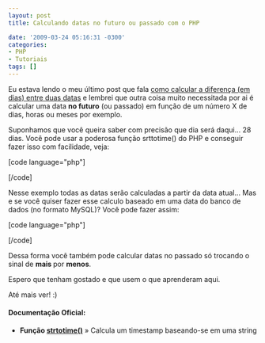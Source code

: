 ```yaml
---
layout: post
title: Calculando datas no futuro ou passado com o PHP

date: '2009-03-24 05:16:31 -0300'
categories:
- PHP
- Tutoriais
tags: []
---
```

Eu estava lendo o meu último post que fala <a href="/calculando-a-diferenca-em-dias-entre-duas-datas" target="_parent">como calcular a diferença (em dias) entre duas datas</a> e lembrei que outra coisa muito necessitada por ai é calcular uma data <strong>no futuro</strong> (ou passado) em função de um número X de dias, horas ou meses por exemplo.

Suponhamos que você queira saber com precisão que dia será daqui... 28 dias. Você pode usar a poderosa função srttotime() do PHP e conseguir fazer isso com facilidade, veja:


[code language="php"]
<?php
/*
* Calculando datas no futuro com o PHP
* http://blog.thiagobelem.net/
*/

// Calcula a data daqui 3 dias
$timestamp = strtotime("+3 days");
// Exibe o resultado
echo date('d/m/Y H:i', $timestamp); // 27/03/2009 05:02

echo "";

// Calcula uma data daqui 8 dias e 1 mês
$timestamp = strtotime("+1 month 8 days");
// Exibe o resultado
echo date('d/m/Y H:i', $timestamp); // 04/05/2009 05:02

echo "";

// Calcula uma data daqui 1 hora
$timestamp = strtotime("+1 hour");
// Exibe o resultado
echo date('d/m/Y H:i', $timestamp); // 24/03/2009 06:02

?>
[/code]

Nesse exemplo todas as datas serão calculadas a partir da data atual... Mas e se você quiser fazer esse calculo baseado em uma data do banco de dados (no formato MySQL)? Você pode fazer assim:


[code language="php"]
<?php
/*
* Calculando datas no futuro com o PHP a partir de datas definidas
* http://blog.thiagobelem.net/
*/

// Pega a data que está salva no banco de dados
$data = '2009-05-20 06:34:00';

// Calcula a data daqui 3 dias
$timestamp = strtotime($data . "+3 days");
 // O valor passado para o strtotime() seria: 2009-05-20 06:34:00 +3 days

// Exibe o resultado
echo date('d/m/Y H:i', $timestamp); // 23/05/2009 06:34

echo "";

// Calcula uma data daqui 2 dias e 2 mêses
$timestamp = strtotime($data . "+2 months 2 days");
// Exibe o resultado
echo date('d/m/Y H:i', $timestamp); // 22/07/2009 06:34

echo "";

// Calcula uma data daqui 1 hora
$timestamp = strtotime($data . "+1 hour");
// Exibe o resultado
echo date('d/m/Y H:i', $timestamp); // 20/05/2009 07:34

?>
[/code]

Dessa forma você também pode calcular datas no passado só trocando o sinal de <strong>mais </strong>por <strong>menos</strong>.

Espero que tenham gostado e que usem o que aprenderam aqui.

Até mais ver! :)

<h4>Documentação Oficial:</h4>
<ul>
<li><strong>Função <a href="http://br.php.net/strtotime" target="_blank">strtotime()</a></strong> » Calcula um timestamp baseando-se em uma string</li>
</ul>
